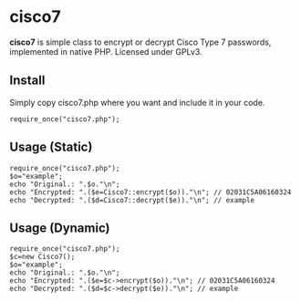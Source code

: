 # cisco7
**cisco7** is simple class to encrypt or decrypt Cisco Type 7 passwords, implemented in native PHP. Licensed under GPLv3.

## Install
Simply copy cisco7.php where you want and include it in your code.
```
require_once("cisco7.php");
```

## Usage (Static)
```
require_once("cisco7.php");
$o="example";
echo "Original.: ".$o."\n";
echo "Encrypted: ".($e=Cisco7::encrypt($o))."\n"; // 02031C5A06160324
echo "Decrypted: ".($d=Cisco7::decrypt($e))."\n"; // example
```

## Usage (Dynamic)
```
require_once("cisco7.php");
$c=new Cisco7();
$o="example";
echo "Original.: ".$o."\n";
echo "Encrypted: ".($e=$c->encrypt($o))."\n"; // 02031C5A06160324
echo "Decrypted: ".($d=$c->decrypt($e))."\n"; // example
```

